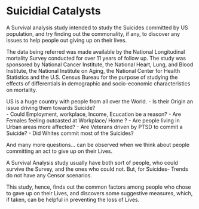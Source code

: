 # Suicidial Catalysts

A Survival analysis study intended to study the Suicides committed by US population, and try finding out the commonality, if any, to discover any issues to help people out giving up on their lives.

The data being referred was made available by the National Longitudinal mortality Survey conducted for over 11 years of follow up. The study was sponsored by National Cancer Institute, the National Heart, Lung, and Blood Institute, the National Institute on Aging, the National Center for Health Statistics and the U.S. Census Bureau for the purpose of studying the effects of differentials in demographic and socio-economic characteristics on mortality.

US is a huge country with people from all over the World. 
	- Is their Origin an issue driving them towards Suicide?	
	- Could Employment, workplace, Income, Ecucation be a reason?
	- Are Females feeling outcasted at Workplace/ Home ?
	- Are people living in Urban areas more affected?
	- Are Veterans driven by PTSD to commit a Suicide?
	- Did Whites commit most of the Suicides?

And many more questions... can be observed when we think about people committing an act to give up on their Lives.

A Survival Analysis study usually have both sort of people, who could survive the Survey, and the ones who could not.
But, for Suicides- Trends do not have any Censor scenarios.

This study, hence, finds out the common factors among people who chose to gave up on their Lives, and discovers some suggestive measures, which, if taken, can be helpful in preventing the loss of Lives.

